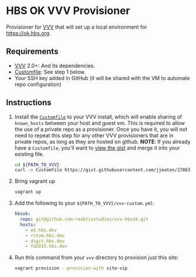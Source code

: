 # HBS OK VVV Provisioner

Provisioner for [VVV](https://github.com/Varying-Vagrant-Vagrants/VVV) that will set up a local environment for https://ok.hbs.org.

## Requirements

* [VVV](https://github.com/Varying-Vagrant-Vagrants/VVV) 2.0+: And its dependencies.
* [Customfile](https://gist.github.com/jjeaton/27863f56e3fbf02e8251090d50446859): See step 1 below.
* Your SSH key added in GitHub (it will be shared with the VM to automate repo configuration)

## Instructions

1. Install the [`Customfile`](https://gist.github.com/jjeaton/27863f56e3fbf02e8251090d50446859) to your VVV install, which will enable sharing of `known_hosts` between your host and guest vm. This is required to allow the use of a private repo as a provisioner. Once you have it, you will not need to repeat this step for any other VVV provisioners that are in private repos, as long as they are hosted on github. **NOTE**: If you already have a `Customfile`, you'll want to [view the gist](https://gist.github.com/jjeaton/27863f56e3fbf02e8251090d50446859) and merge it into your existing file.

    ```bash
    cd ${PATH_TO_VVV}
    curl -o Customfile https://gist.githubusercontent.com/jjeaton/27863f56e3fbf02e8251090d50446859/raw
    ```

1. Bring vagrant up

    ```bash
    vagrant up
    ```

1. Add the following to your `${PATH_TO_VVV}/vvv-custom.yml`:

    ```yaml
    hbsok:
      repo: git@github.com:reaktivstudios/vvv-hbsok.git
      hosts:
        - ok.hbs.dev
        - rctom.hbs.dev
        - digit.hbs.dev
        - fd2015.hbs.dev
    ```

1. Run this command from your `vvv` directory to provision just this site:

    ```bash
    vagrant provision --provision-with site-vip
    ```
